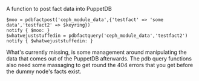 A function to post fact data into PuppetDB

    $moo = pdbfactpost('ceph_module_data',{'testfact' => 'some data','testfact2' => $keyring}) 
    notify { $moo: }
    $whatwejuststuffedin = pdbfactquery('ceph_module_data','testfact2')
    notify { $whatwejuststuffedin: }

What's currently missing, is some management around manipulating the data that comes
out of the PuppetDB afterwards.  The pdb query functions also need some massaging to 
get round the 404 errors that you get before the dummy node's facts exist.

